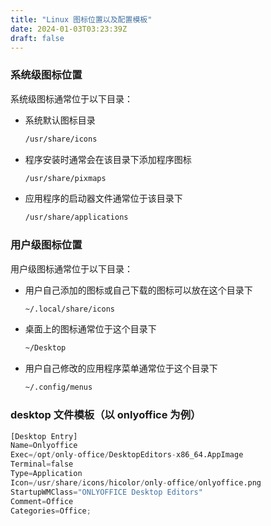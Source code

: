 ```yaml
---
title: "Linux 图标位置以及配置模板"
date: 2024-01-03T03:23:39Z
draft: false
---
```


### 系统级图标位置
系统级图标通常位于以下目录：
- 系统默认图标目录
    ```bash
    /usr/share/icons
    ```
- 程序安装时通常会在该目录下添加程序图标
    ```bash
    /usr/share/pixmaps
    ```
- 应用程序的启动器文件通常位于该目录下
    ```bash
    /usr/share/applications
    ```
    
### 用户级图标位置
用户级图标通常位于以下目录：
- 用户自己添加的图标或自己下载的图标可以放在这个目录下
    ```bash
    ~/.local/share/icons
    ```
- 桌面上的图标通常位于这个目录下
    ```bash
    ~/Desktop
    ```
- 用户自己修改的应用程序菜单通常位于这个目录下
    ```bash
    ~/.config/menus
    ```

### desktop 文件模板（以 onlyoffice 为例）
```python
[Desktop Entry]
Name=Onlyoffice
Exec=/opt/only-office/DesktopEditors-x86_64.AppImage
Terminal=false
Type=Application
Icon=/usr/share/icons/hicolor/only-office/onlyoffice.png
StartupWMClass="ONLYOFFICE Desktop Editors"
Comment=Office
Categories=Office;
```
